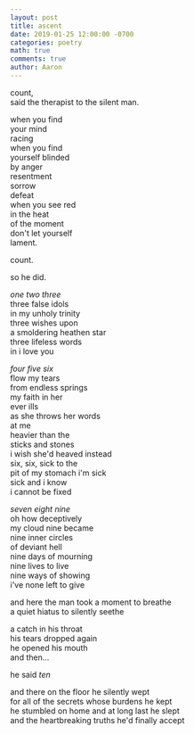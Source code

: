 ```yaml
---
layout: post
title: ascent
date: 2019-01-25 12:00:00 -0700
categories: poetry
math: true
comments: true
author: Aaron
---
```



count,  
said the therapist to the silent man.  

when you find  
your mind  
racing  
when you find  
yourself blinded  
by anger  
resentment  
sorrow  
defeat  
when you see red  
in the heat  
of the moment  
don't let yourself  
lament.  

count.  

so he did.  

*one two three*  
three false idols  
in my unholy trinity  
three wishes upon  
a smoldering heathen star  
three lifeless words  
in i love you  

*four five six*  
flow my tears  
from endless springs  
my faith in her  
ever ills  
as she throws her words  
at me  
heavier than the  
sticks and stones  
i wish she'd heaved instead  
six, six, sick to the  
pit of my stomach i'm sick  
sick and i know  
i cannot be fixed  

*seven eight nine*  
oh how deceptively  
my cloud nine became  
nine inner circles  
of deviant hell  
nine days of mourning  
nine lives to live  
nine ways of showing  
i've none left to give  

and here the man took a moment to breathe  
a quiet hiatus to silently seethe  

a catch in his throat  
his tears dropped again  
he opened his mouth  
and then...  

he said *ten*  

and there on the floor he silently wept  
for all of the secrets whose burdens he kept  
he stumbled on home and at long last he slept  
and the heartbreaking truths he'd finally accept